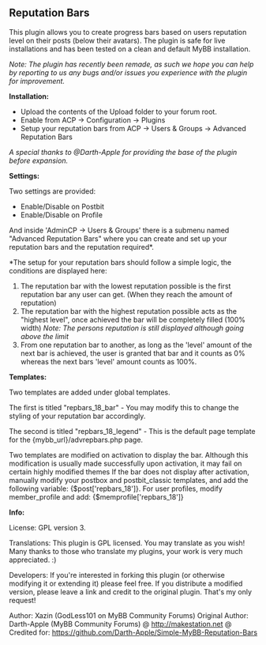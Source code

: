 <h2>Reputation Bars</h2>

This plugin allows you to create progress bars based on users reputation level on their posts (below their avatars). The plugin is safe for live installations and has been tested on a clean and default MyBB installation.

_Note: The plugin has recently been remade, as such we hope you can help by reporting to us any bugs and/or issues you experience with the plugin for improvement._

**Installation:**

 - Upload the contents of the Upload folder to your forum root. 
 - Enable from ACP -> Configuration -> Plugins
 - Setup your reputation bars from ACP -> Users & Groups -> Advanced Reputation Bars

 _A special thanks to @Darth-Apple for providing the base of the plugin before expansion._

**Settings:** 

Two settings are provided: 

 - Enable/Disable on Postbit
 - Enable/Disable on Profile

And inside 'AdminCP -> Users & Groups' there is a submenu named "Advanced Reputation Bars" where you can create and set up your reputation bars and the reputation required*.

*The setup for your reputation bars should follow a simple logic, the conditions are displayed here:

1. The reputation bar with the lowest reputation possible is the first reputation bar any user can get. (When they reach the amount of reputation)
2. The reputation bar with the highest reputation possible acts as the "highest level", once achieved the bar will be completely filled (100% width) _Note: The persons reputation is still displayed although going above the limit_
3. From one reputation bar to another, as long as the 'level' amount of the next bar is achieved, the user is granted that bar and it counts as 0% whereas the next bars 'level' amount counts as 100%.

**Templates:**

Two templates are added under global templates.

The first is titled "repbars_18_bar" - You may modify this to change the styling of your reputation bar accordingly. 

The second is titled "repbars_18_legend" - This is the default page template for the {mybb_url}/advrepbars.php page.

Two templates are modified on activation to display the bar. Although this modification is usually made successfully upon activation, it may fail on certain highly modified themes If the bar does not display after activation, manually modify your postbox and postbit_classic templates, and add the following variable: {$post['repbars_18']}. For user profiles, modify member_profile and add: {$memprofile['repbars_18']}

**Info:**

License: GPL version 3. 

Translations: This plugin is GPL licensed. You may translate as you wish! Many thanks to those who translate my plugins, your work is very much appreciated. :)

Developers: If you're interested in forking this plugin (or otherwise modifying it or extending it) please feel free. If you distribute a modified version, please leave a link and credit to the original plugin. That's my only request! 

Author: Xazin (GodLess101 on MyBB Community Forums)
Original Author: Darth-Apple (MyBB Community Forums) @ http://makestation.net @ Credited for: https://github.com/Darth-Apple/Simple-MyBB-Reputation-Bars 
